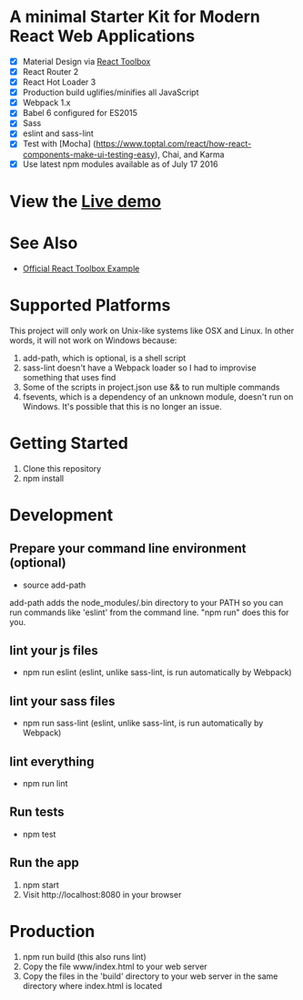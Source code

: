 # A minimal Starter Kit for Modern React Web Applications

- [x] Material Design via [React Toolbox](http://react-toolbox.com)
- [x] React Router 2
- [x] React Hot Loader 3
- [x] Production build uglifies/minifies all JavaScript
- [x] Webpack 1.x
- [x] Babel 6 configured for ES2015
- [x] Sass
- [x] eslint and sass-lint
- [x] Test with [Mocha] (https://www.toptal.com/react/how-react-components-make-ui-testing-easy), Chai, and Karma
- [x] Use latest npm modules available as of July 17 2016

# View the [Live demo](https://dev-guy.github.io/react-toolbox-reactrouter-mocha-boilerplate)

# See Also

* [Official React Toolbox Example](https://github.com/react-toolbox/react-toolbox-example)

# Supported Platforms

This project will only work on Unix-like systems like OSX and Linux. In other words, it will not work on Windows because:

1. add-path, which is optional, is a shell script
2. sass-lint doesn't have a Webpack loader so I had to improvise something that uses find
3. Some of the scripts in project.json use && to run multiple commands
4. fsevents, which is a dependency of an unknown module, doesn't run on Windows. It's possible that this is no longer an issue.

# Getting Started
1. Clone this repository
2. npm install

# Development

## Prepare your command line environment (optional)
* source add-path

add-path adds the node_modules/.bin directory to your PATH so you can run commands like 'eslint' from the command line. "npm run" does this for you.

## lint your js files
* npm run eslint (eslint, unlike sass-lint, is run automatically by Webpack)

## lint your sass files
* npm run sass-lint (eslint, unlike sass-lint, is run automatically by Webpack)

## lint everything
* npm run lint

## Run tests
* npm test

## Run the app
1. npm start
2. Visit http://localhost:8080 in your browser

# Production

1. npm run build (this also runs lint)
2. Copy the file www/index.html to your web server
3. Copy the files in the 'build' directory to your web server in the same directory where index.html is located

